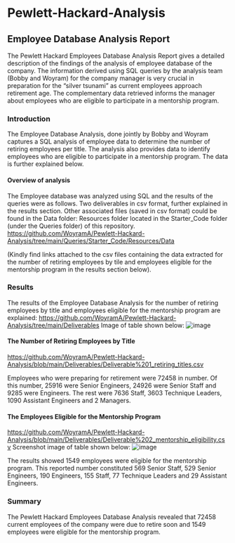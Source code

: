 # Pewlett-Hackard-Analysis

## Employee Database Analysis Report
The Pewlett Hackard Employees Database Analysis Report gives a detailed description of the findings of the analysis of employee database of the company. The information derived using SQL queries by the analysis team (Bobby and Woyram) for the company manager is very crucial in preparation for the “silver tsunami” as current employees approach retirement age. The complementary data retrieved informs the manager about employees who are eligible to participate in a mentorship program.
### Introduction
The Employee Database Analysis, done jointly by Bobby and Woyram captures a SQL analysis of employee data to determine the number of retiring employees per title. The analysis also provides data to identify employees who are eligible to participate in a mentorship program. The data is further explained below.
#### Overview of analysis
The Employee database was analyzed using SQL and the results of the queries were as follows. Two deliverables in csv format, further explained in the results section. Other associated files (saved in csv format) could be found in the Data folder: Resources folder located in the Starter_Code folder (under the Queries folder) of this repository. https://github.com/WoyramA/Pewlett-Hackard-Analysis/tree/main/Queries/Starter_Code/Resources/Data

(Kindly find links attached to the csv files containing the data extracted for the number of retiring employees by tile and employees eligible for the mentorship program in the results section below).

### Results
The results of the Employee Database Analysis for the number of retiring employees by title and employees eligible for the mentorship program are explained:
https://github.com/WoyramA/Pewlett-Hackard-Analysis/tree/main/Deliverables
Image of table shown below:
![image](https://user-images.githubusercontent.com/114967995/213977226-5ad19250-00a0-4f6b-a32e-edd0a7674e6f.png)


#### The Number of Retiring Employees by Title
 https://github.com/WoyramA/Pewlett-Hackard-Analysis/blob/main/Deliverables/Deliverable%201_retiring_titles.csv
 
Employees who were preparing for retirement were 72458 in number. Of this number, 25916 were Senior Engineers, 24926 were Senior Staff and 9285 were Engineers. The rest were 7636 Staff, 3603 Technique Leaders, 1090 Assistant Engineers and 2 Managers.
#### The Employees Eligible for the Mentorship Program
https://github.com/WoyramA/Pewlett-Hackard-Analysis/blob/main/Deliverables/Deliverable%202_mentorship_eligibility.csv
Screenshot image of table shown below:
![image](https://user-images.githubusercontent.com/114967995/213977556-d82adf2d-8089-42bb-98ee-6aba521e3da5.png)


The results showed 1549 employees were eligible for the mentorship program. This reported number constituted 569 Senior Staff, 529 Senior Engineers, 190 Engineers, 155 Staff, 77 Technique Leaders and 29 Assistant Engineers.

### Summary
The Pewlett Hackard Employees Database Analysis revealed that 72458 current employees of the company were due to retire soon and 1549 employees were eligible for the mentorship program.


